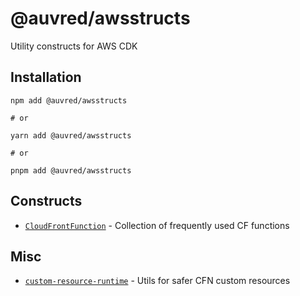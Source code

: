 # @auvred/awsstructs

Utility constructs for AWS CDK

## Installation

```shell
npm add @auvred/awsstructs

# or

yarn add @auvred/awsstructs

# or 

pnpm add @auvred/awsstructs
```

## Constructs

- [`CloudFrontFunction`](./src/cloudfront-function/index.ts) - Collection of frequently used CF functions

## Misc

- [`custom-resource-runtime`](./src/custom-resource-runtime/README.md) - Utils for safer CFN custom resources
